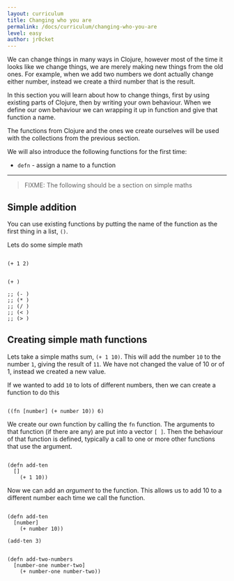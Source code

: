 ```yaml
---
layout: curriculum
title: Changing who you are
permalink: /docs/curriculum/changing-who-you-are
level: easy
author: jr0cket
---
```


We can change things in many ways in Clojure, however most of the time it looks like we change things, we are merely making new things from the old ones.  For example, when we add two numbers we dont actually change either number, instead we create a third number that is the result.

In this section you will learn about how to change things, first by using existing parts of Clojure, then by writing your own behaviour.  When we define our own behaviour we can wrapping it up in function and give that function a name.

The functions from Clojure and the ones we create ourselves will be used with the collections from the previous section.

We will also introduce the following functions for the first time:

* `defn` - assign a name to a function

<hr />

> FIXME: The following should be a section on simple maths

## Simple addition

You can use existing functions by putting the name of the function as the first thing in a list, `()`.

Lets do some simple math

<!-- Using expression evaluation fix to make string appear as a value in klipse -->
<pre><code class="language-klipse" data-eval-context="expr">
(+ 1 2)
</code></pre>


<!-- Using expression evaluation fix to make string appear as a value in klipse -->
<pre><code class="language-klipse" data-eval-context="expr">
(+ )

;; (- )
;; (* )
;; (/ )
;; (< )
;; (> )
</code></pre>



## Creating simple math functions

Lets take a simple maths sum, `(+ 1 10)`.  This will add the number `10` to the number `1`, giving the result of `11`.  We have not changed the value of 10 or of 1, instead we created a new value.

If we wanted to add `10` to lots of different numbers, then we can create a function to do this

<!-- Using expression evaluation fix to make string appear as a value in klipse -->
<pre><code class="language-klipse" data-eval-context="expr">
((fn [number] (+ number 10)) 6)
</code></pre>

We create our own function by calling the `fn` function.  The arguments to that function (if there are any) are put into a vector `[ ]`.  Then the behaviour of that function is defined, typically a call to one or more other functions that use the argument.



<!-- Using expression evaluation fix to make string appear as a value in klipse -->
<pre><code class="language-klipse" data-eval-context="expr">
(defn add-ten
  []
    (+ 1 10))
</code></pre>

Now we can add an _argument_ to the function.  This allows us to add 10 to a different number each time we call the function.

<!-- Using expression evaluation fix to make string appear as a value in klipse -->
<pre><code class="language-klipse" data-eval-context="expr">
(defn add-ten
  [number]
    (+ number 10))

(add-ten 3)
</code></pre>



<!-- Using expression evaluation fix to make string appear as a value in klipse -->
<pre><code class="language-klipse" data-eval-context="expr">
(defn add-two-numbers
  [number-one number-two]
    (+ number-one number-two))
</code></pre>
